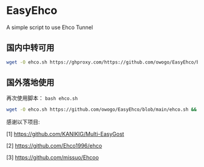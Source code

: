 # EasyEhco
A simple script to use Ehco Tunnel
## 国内中转可用
```bash
wget -O ehco.sh https://ghproxy.com/https://github.com/owogo/EasyEhco/blob/main/ehco.sh && bash ehco.sh
```
## 国外落地使用

再次使用脚本： ```bash ehco.sh```
```bash
wget -O ehco.sh https://github.com/owogo/EasyEhco/blob/main/ehco.sh && bash ehco.sh
```
感谢以下项目:

[1] https://github.com/KANIKIG/Multi-EasyGost

[2] https://github.com/Ehco1996/ehco

[3] https://github.com/missuo/Ehcoo
